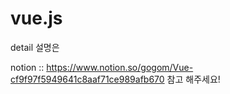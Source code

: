 # vue.js

detail 설명은 

notion :: 
https://www.notion.so/gogom/Vue-cf9f97f5949641c8aaf71ce989afb670
참고 해주세요!

